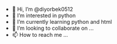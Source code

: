 - 👋 Hi, I’m @diyorbek0512
- 👀 I’m interested in python
- 🌱 I’m currently learning python and html
- 💞️ I’m looking to collaborate on ...
- 📫 How to reach me ...

<!---
diyorbek0512/diyorbek0512 is a ✨ special ✨ repository because its `README.md` (this file) appears on your GitHub profile.
You can click the Preview link to take a look at your changes.
--->
